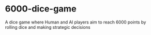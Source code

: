 # 6000-dice-game
A dice game where Human and AI players aim to reach 6000 points by rolling dice and making strategic decisions
